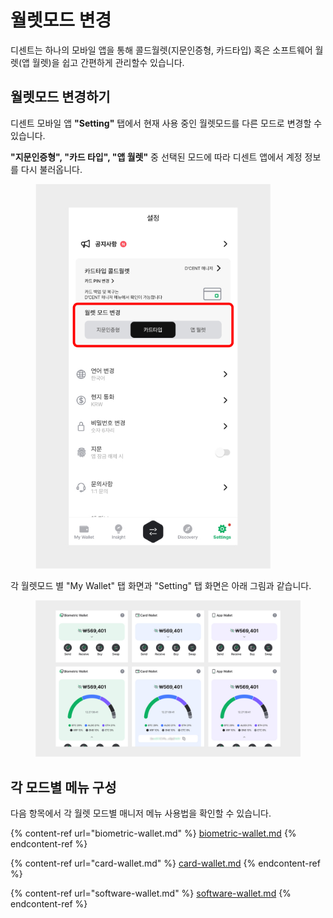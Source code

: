 # 월렛모드 변경

디센트는 하나의 모바일 앱을 통해 콜드월렛(지문인증형, 카드타입) 혹은 소프트웨어 월렛(앱 월렛)을 쉽고 간편하게 관리할수 있습니다.

## 월렛모드 변경하기 <a href="#wallet-mode" id="wallet-mode"></a>

디센트 모바일 앱 **"Setting"** 탭에서 현재 사용 중인 월렛모드를 다른 모드로 변경할 수 있습니다.

**"지문인증형", "카드 타입", "앱 월렛"** 중 선택된 모드에 따라 디센트 앱에서 계정 정보를 다시 불러옵니다.



<figure><img src="../../../.gitbook/assets/1 (20).jpg" alt="" width="376"><figcaption></figcaption></figure>

각 월렛모드 별 "My Wallet" 탭 화면과 "Setting" 탭 화면은 아래 그림과 같습니다.

<figure><img src="../../../.gitbook/assets/2 (18).jpg" alt=""><figcaption></figcaption></figure>

## 각 모드별 메뉴 구성

다음 항목에서 각 월렛 모드별 매니저 메뉴 사용법을 확인할 수 있습니다.

{% content-ref url="biometric-wallet.md" %}
[biometric-wallet.md](biometric-wallet.md)
{% endcontent-ref %}

{% content-ref url="card-wallet.md" %}
[card-wallet.md](card-wallet.md)
{% endcontent-ref %}

{% content-ref url="software-wallet.md" %}
[software-wallet.md](software-wallet.md)
{% endcontent-ref %}

